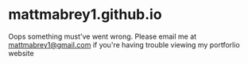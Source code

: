# mattmabrey1.github.io
Oops something must've went wrong. 
Please email me at mattmabrey1@gmail.com if you're having trouble viewing my portforlio website
